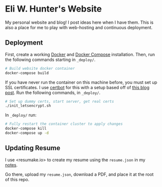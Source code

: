 # Eli W. Hunter's Website

My personal website and blog! I post ideas here when I have them. This is also
a place for me to play with web-hosting and continuous deployment.

## Deployment

First, create a working [Docker] and [Docker Compose] installation. Then, run
the following commands starting in `_deploy/`.

[Docker]: https://docs.docker.com/install/
[Docker Compose]: https://docs.docker.com/compose/install/

```sh
# Build website docker container
docker-compose build
```

If you have never run the container on this machine before, you must set up SSL
certificates. I use [certbot] for this with a setup based off of [this blog
post](blog-post). Run the following commands, in `_deploy/`.

[blog-post]: https://medium.com/@pentacent/nginx-and-lets-encrypt-with-docker-in-less-than-5-minutes-b4b8a60d3a71
[certbot]: https://certbot.eff.org/

```sh
# Set up dummy certs, start server, get real certs
./init_letsencrypt.sh
```

In `_deploy/` run:

```sh
# Fully restart the container cluster to apply changes
docker-compose kill
docker-compose up -d
```

## Updating Resume

I use <resumake.io> to create my resume using the `resume.json` in my
[notes](https://github.com/elihunter173/notes).

Go there, upload my `resume.json`, download a PDF, and place it at the root of
this repo.

